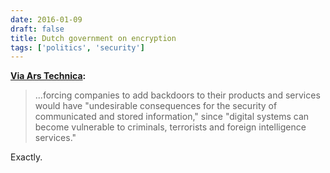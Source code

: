 ```yaml
---
date: 2016-01-09
draft: false
title: Dutch government on encryption
tags: ['politics', 'security']
---
```


**[Via Ars Technica](http://arstechnica.com/tech-policy/2016/01/dutch-government-encryption-good-backdoors-bad/):**

> ...forcing companies to add backdoors to their products and services would have "undesirable consequences for the security of communicated and stored information," since "digital systems can become vulnerable to criminals, terrorists and foreign intelligence services."

Exactly.<!-- excerpt -->
